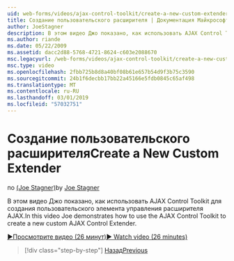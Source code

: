 ```yaml
---
uid: web-forms/videos/ajax-control-toolkit/create-a-new-custom-extender
title: Создание пользовательского расширителя | Документация Майкрософт
author: JoeStagner
description: В этом видео Джо показано, как использовать AJAX Control Toolkit для создания пользовательского элемента управления расширителя AJAX.
ms.author: riande
ms.date: 05/22/2009
ms.assetid: dacc2d88-5768-4721-8624-c603e2088670
msc.legacyurl: /web-forms/videos/ajax-control-toolkit/create-a-new-custom-extender
msc.type: video
ms.openlocfilehash: 2fbb725b8d8a40bf08b61e657b54d9f3b75c3590
ms.sourcegitcommit: 24b1f6decbb17bb22a45166e5fdb0845c65af498
ms.translationtype: MT
ms.contentlocale: ru-RU
ms.lasthandoff: 03/01/2019
ms.locfileid: "57032751"
---
```

<a name="create-a-new-custom-extender"></a><span data-ttu-id="70ce3-103">Создание пользовательского расширителя</span><span class="sxs-lookup"><span data-stu-id="70ce3-103">Create a New Custom Extender</span></span>
====================
<span data-ttu-id="70ce3-104">по [(Joe Stagner)](https://github.com/JoeStagner)</span><span class="sxs-lookup"><span data-stu-id="70ce3-104">by [Joe Stagner](https://github.com/JoeStagner)</span></span>

<span data-ttu-id="70ce3-105">В этом видео Джо показано, как использовать AJAX Control Toolkit для создания пользовательского элемента управления расширителя AJAX.</span><span class="sxs-lookup"><span data-stu-id="70ce3-105">In this video Joe demonstrates how to use the AJAX Control Toolkit to create a new custom AJAX Control Extender.</span></span>

[<span data-ttu-id="70ce3-106">&#9654;Просмотрите видео (26 минут)</span><span class="sxs-lookup"><span data-stu-id="70ce3-106">&#9654; Watch video (26 minutes)</span></span>](https://channel9.msdn.com/Blogs/ASP-NET-Site-Videos/create-a-new-custom-extender)

> [!div class="step-by-step"]
> [<span data-ttu-id="70ce3-107">Назад</span><span class="sxs-lookup"><span data-stu-id="70ce3-107">Previous</span></span>](editor-control-custom.md)
